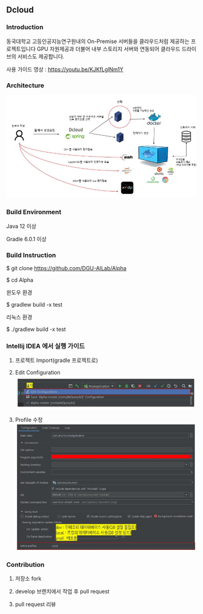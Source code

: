 ## Dcloud

### Introduction

동국대학교 고등인공지능연구원내의 On-Premise 서버들을 클라우드처럼 제공하는 프로젝트입니다
GPU 자원제공과 더불어 내부 스토리지 서버와 연동되어 클라우드 드라이브의 서비스도 제공합니다.

사용 가이드 영상 : https://youtu.be/KJKfLglNm1Y

### Architecture
![Architecture Diagram](./assets/architecture.JPG)

### Build Environment
Java 12 이상

Gradle 6.0.1 이상


### Build Instruction
$ git clone https://github.com/DGU-AILab/Alpha

$ cd Alpha

윈도우 환경

$ gradlew build -x test

리눅스 환경  

$ ./gradlew build -x test

### Intellij IDEA 에서 실행 가이드

1. 프로젝트 Import(gradle 프로젝트로)

2. Edit Configuration
![editConfig](./assets/editconfig.JPG)

3. Profile 수정
![profile_apply](./assets/profile_apply.JPG)

### Contribution

1. 저장소 fork

2. develop 브랜치에서 작업 후 pull request

3. pull request 리뷰

